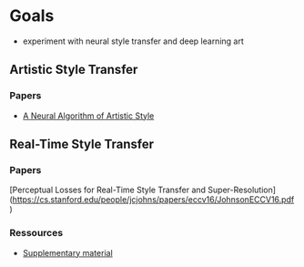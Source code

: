 # Goals
* experiment with neural style transfer and deep learning art

## Artistic Style Transfer

### Papers
* [A Neural Algorithm of Artistic Style](http://arxiv.org/abs/1508.06576)

## Real-Time Style Transfer

### Papers
[Perceptual Losses for Real-Time Style Transfer and Super-Resolution]
(https://cs.stanford.edu/people/jcjohns/papers/eccv16/JohnsonECCV16.pdf)

### Ressources
* [Supplementary material](http://cs.stanford.edu/people/jcjohns/papers/eccv16/JohnsonECCV16Supplementary.pdf)
